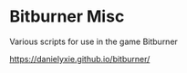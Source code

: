 # Bitburner Misc

Various scripts for use in the game Bitburner

https://danielyxie.github.io/bitburner/

